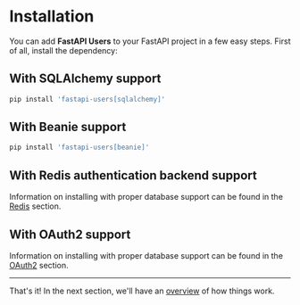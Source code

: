 # Installation

You can add **FastAPI Users** to your FastAPI project in a few easy steps. First of all, install the dependency:

## With SQLAlchemy support

```sh
pip install 'fastapi-users[sqlalchemy]'
```


## With Beanie support

```sh
pip install 'fastapi-users[beanie]'
```

## With Redis authentication backend support

Information on installing with proper database support can be found in the [Redis](configuration/authentication/strategies/redis.md) section.

## With OAuth2 support

Information on installing with proper database support can be found in the [OAuth2](configuration/oauth.md) section.


---

That's it! In the next section, we'll have an [overview](configuration/overview.md) of how things work.
